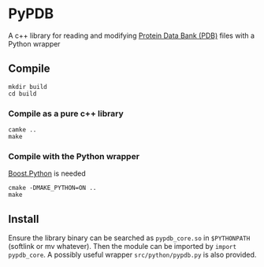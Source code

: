 # PyPDB
A c++ library for reading and modifying [Protein Data Bank (PDB)](https://www.wwpdb.org/) files with a Python wrapper
## Compile
```
mkdir build
cd build
```
### Compile as a pure c++ library
```
camke ..
make
```
### Compile with the Python wrapper
[Boost.Python](http://www.boost.org/doc/libs/1_66_0/libs/python/doc/html/index.html) is needed
```
cmake -DMAKE_PYTHON=ON ..
make
```
## Install
Ensure the library binary can be searched as `pypdb_core.so` in `$PYTHONPATH` (softlink or mv whatever). Then the module can be imported by `import pypdb_core`. A possibly useful wrapper `src/python/pypdb.py` is also provided.
